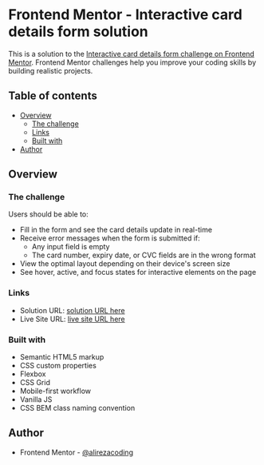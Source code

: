 # Frontend Mentor - Interactive card details form solution

This is a solution to the [Interactive card details form challenge on Frontend Mentor](https://www.frontendmentor.io/challenges/interactive-card-details-form-XpS8cKZDWw). Frontend Mentor challenges help you improve your coding skills by building realistic projects. 

## Table of contents

- [Overview](#overview)
  - [The challenge](#the-challenge)
  - [Links](#links)
  - [Built with](#built-with)
- [Author](#author)

## Overview

### The challenge

Users should be able to:

- Fill in the form and see the card details update in real-time
- Receive error messages when the form is submitted if:
  - Any input field is empty
  - The card number, expiry date, or CVC fields are in the wrong format
- View the optimal layout depending on their device's screen size
- See hover, active, and focus states for interactive elements on the page


### Links

- Solution URL: [solution URL here](https://www.frontendmentor.io/solutions/interactive-card-details-coding-challenge-solution-xd9TRBBKyK)
- Live Site URL: [live site URL here](https://wondrous-torte-6e8272.netlify.app/)

### Built with

- Semantic HTML5 markup
- CSS custom properties
- Flexbox
- CSS Grid
- Mobile-first workflow
- Vanilla JS
- CSS BEM class naming convention

## Author

- Frontend Mentor - [@alirezacoding](https://www.frontendmentor.io/profile/AliRezaCoding)
